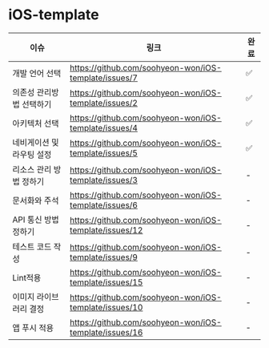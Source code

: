 # iOS-template

| 이슈                | 링크                                                                 | 완료   |
|---------------------|----------------------------------------------------------------------|--------|
| 개발 언어 선택 | https://github.com/soohyeon-won/iOS-template/issues/7 | ✅ |
| 의존성 관리방법 선택하기 | https://github.com/soohyeon-won/iOS-template/issues/2 | ✅ |
| 아키텍처 선택 | https://github.com/soohyeon-won/iOS-template/issues/4 | ✅ |
| 네비게이션 및 라우팅 설정 | https://github.com/soohyeon-won/iOS-template/issues/5 | ✅ |
| 리소스 관리 방법 정하기 | https://github.com/soohyeon-won/iOS-template/issues/3 | - |
| 문서화와 주석 | https://github.com/soohyeon-won/iOS-template/issues/6 | - |
| API 통신 방법 정하기 | https://github.com/soohyeon-won/iOS-template/issues/12 | - |
| 테스트 코드 작성 | https://github.com/soohyeon-won/iOS-template/issues/9 | - |
| Lint적용 | https://github.com/soohyeon-won/iOS-template/issues/15 | - |
| 이미지 라이브러리 결정 | https://github.com/soohyeon-won/iOS-template/issues/10 | - |
| 앱 푸시 적용 | https://github.com/soohyeon-won/iOS-template/issues/16 | - |

